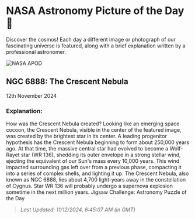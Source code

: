 
  # NASA Astronomy Picture of the Day 🌌

  Discover the cosmos! Each day a different image or photograph of our fascinating universe is featured, along with a brief explanation written by a professional astronomer.

![NASA APOD](https://apod.nasa.gov/apod/image/2411/Ngc6888Hoo_Aro_2466.jpg)

## NGC 6888: The Crescent Nebula

12th November 2024

### Explanation: 

How was the Crescent Nebula created?  Looking like an emerging space cocoon, the Crescent Nebula, visible in the center of the featured image, was created by the brightest star in its center.  A leading progenitor hypothesis has the Crescent Nebula beginning to form about 250,000 years ago.  At that time, the massive central star had evolved to become a Wolf-Rayet star (WR 136), shedding its outer envelope in a strong stellar wind, ejecting the equivalent of our Sun's mass every 10,000 years.  This wind impacted surrounding gas left over from a previous phase, compacting it into a series of complex shells, and lighting it up.  The Crescent Nebula, also known as NGC 6888, lies about 4,700 light-years away in the constellation of Cygnus.  Star WR 136 will probably undergo a supernova explosion sometime in the next million years.   Jigsaw Challenge: Astronomy Puzzle of the Day

> _Last Updated: 11/12/2024, 6:45:07 AM (in GMT)_
